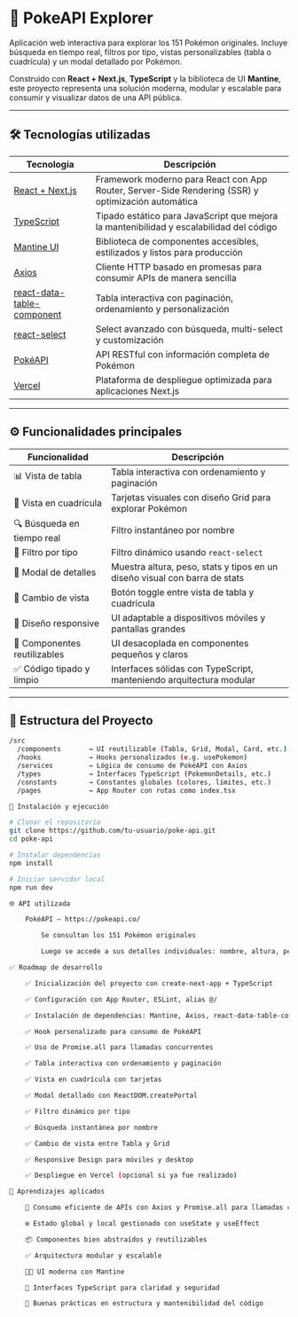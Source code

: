 # 🧬 PokeAPI Explorer

Aplicación web interactiva para explorar los 151 Pokémon originales. Incluye búsqueda en tiempo real, filtros por tipo, vistas personalizables (tabla o cuadrícula) y un modal detallado por Pokémon.

Construido con **React + Next.js**, **TypeScript** y la biblioteca de UI **Mantine**, este proyecto representa una solución moderna, modular y escalable para consumir y visualizar datos de una API pública.

---

## 🛠️ Tecnologías utilizadas

| Tecnología                       | Descripción                                                                                          |
|----------------------------------|------------------------------------------------------------------------------------------------------|
| [React + Next.js](https://nextjs.org/) | Framework moderno para React con App Router, Server-Side Rendering (SSR) y optimización automática |
| [TypeScript](https://www.typescriptlang.org/) | Tipado estático para JavaScript que mejora la mantenibilidad y escalabilidad del código             |
| [Mantine UI](https://mantine.dev/) | Biblioteca de componentes accesibles, estilizados y listos para producción                          |
| [Axios](https://axios-http.com/) | Cliente HTTP basado en promesas para consumir APIs de manera sencilla                               |
| [react-data-table-component](https://react-data-table-component.netlify.app/) | Tabla interactiva con paginación, ordenamiento y personalización                                   |
| [react-select](https://react-select.com/) | Select avanzado con búsqueda, multi-select y customización                                         |
| [PokéAPI](https://pokeapi.co/) | API RESTful con información completa de Pokémon                                                      |
| [Vercel](https://vercel.com/) | Plataforma de despliegue optimizada para aplicaciones Next.js                                        |

---

## ⚙️ Funcionalidades principales

| Funcionalidad                | Descripción                                                                 |
|-----------------------------|-----------------------------------------------------------------------------|
| 📊 Vista de tabla           | Tabla interactiva con ordenamiento y paginación                            |
| 🧱 Vista en cuadrícula      | Tarjetas visuales con diseño Grid para explorar Pokémon                    |
| 🔍 Búsqueda en tiempo real  | Filtro instantáneo por nombre                                               |
| 🧪 Filtro por tipo          | Filtro dinámico usando `react-select`                                       |
| 🧬 Modal de detalles        | Muestra altura, peso, stats y tipos en un diseño visual con barra de stats |
| 🔁 Cambio de vista          | Botón toggle entre vista de tabla y cuadrícula                             |
| 📱 Diseño responsive        | UI adaptable a dispositivos móviles y pantallas grandes                    |
| 🧩 Componentes reutilizables| UI desacoplada en componentes pequeños y claros                            |
| ✅ Código tipado y limpio   | Interfaces sólidas con TypeScript, manteniendo arquitectura modular        |

---

## 🧠 Estructura del Proyecto

```bash
/src
  /components       → UI reutilizable (Tabla, Grid, Modal, Card, etc.)
  /hooks            → Hooks personalizados (e.g. usePokemon)
  /services         → Lógica de consumo de PokéAPI con Axios
  /types            → Interfaces TypeScript (PokemonDetails, etc.)
  /constants        → Constantes globales (colores, límites, etc.)
  /pages            → App Router con rutas como index.tsx

🚀 Instalación y ejecución

# Clonar el repositorio
git clone https://github.com/tu-usuario/poke-api.git
cd poke-api

# Instalar dependencias
npm install

# Iniciar servidor local
npm run dev

🌐 API utilizada

    PokéAPI – https://pokeapi.co/

        Se consultan los 151 Pokémon originales

        Luego se accede a sus detalles individuales: nombre, altura, peso, tipos, stats, imágenes, etc.

✅ Roadmap de desarrollo

    ✅ Inicialización del proyecto con create-next-app + TypeScript

    ✅ Configuración con App Router, ESLint, alias @/

    ✅ Instalación de dependencias: Mantine, Axios, react-data-table-component, react-select

    ✅ Hook personalizado para consumo de PokéAPI

    ✅ Uso de Promise.all para llamadas concurrentes

    ✅ Tabla interactiva con ordenamiento y paginación

    ✅ Vista en cuadrícula con tarjetas

    ✅ Modal detallado con ReactDOM.createPortal

    ✅ Filtro dinámico por tipo

    ✅ Búsqueda instantánea por nombre

    ✅ Cambio de vista entre Tabla y Grid

    ✅ Responsive Design para móviles y desktop

    ✅ Despliegue en Vercel (opcional si ya fue realizado)

🧠 Aprendizajes aplicados

    🔄 Consumo eficiente de APIs con Axios y Promise.all para llamadas concurrentes

    ⚙️ Estado global y local gestionado con useState y useEffect

    📦 Componentes bien abstraídos y reutilizables

    ✅ Arquitectura modular y escalable

    🧑‍🎨 UI moderna con Mantine

    🧾 Interfaces TypeScript para claridad y seguridad

    🧩 Buenas prácticas en estructura y mantenibilidad del código
